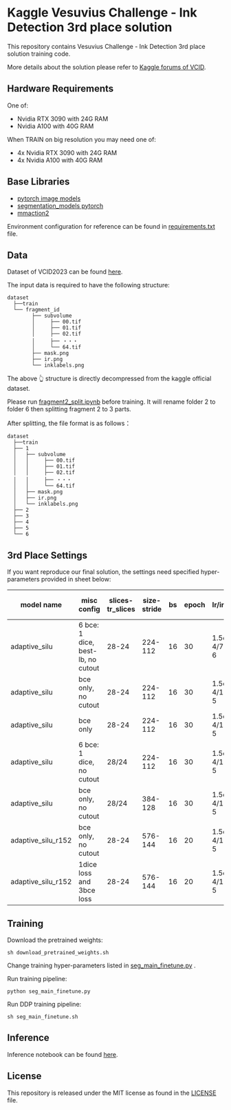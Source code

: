 # Kaggle Vesuvius Challenge - Ink Detection 3rd place solution

This repository contains Vesuvius Challenge - Ink Detection 3rd place solution training code.

More details about the solution please refer to [Kaggle forums of VCID](https://www.kaggle.com/competitions/vesuvius-challenge-ink-detection/discussion/417536).

## Hardware Requirements

One of:

* Nvidia RTX 3090 with 24G RAM
* Nvidia A100 with 40G RAM

When TRAIN on big resolution you may need one of:

* 4x Nvidia RTX 3090 with 24G RAM
* 4x Nvidia A100 with 40G RAM

## Base Libraries

- [pytorch image models](https://github.com/huggingface/pytorch-image-models)
- [segmentation_models pytorch](https://github.com/qubvel/segmentation_models.pytorch)
- [mmaction2](https://github.com/open-mmlab/mmaction2)

Environment configuration for reference can be found in [requirements.txt](https://github.com/traptinblur/VCID_2023_3rd_place_code/blob/main/requirements.txt) file.

## Data

Dataset of VCID2023 can be found [here](https://www.kaggle.com/competitions/vesuvius-challenge-ink-detection/data).

The input data is required to have the following structure:

```
dataset
  ├──train
  └── fragment_id
        ├── subvolume
        │     ├── 00.tif
        │     ├── 01.tif
        │     ├── 02.tif
        │     ├── ・・・
        │     └── 64.tif
        ├── mask.png
        ├── ir.png
        └── inklabels.png
```

The above 👆 structure is  directly decompressed from the kaggle official dataset.

Please run [fragment2_split.ipynb](https://github.com/traptinblur/VCID_2023_3rd_place_code/blob/main/fragment2_split.ipynb) before training. It will rename folder 2 to folder 6 then splitting fragment 2 to 3 parts.

After splitting, the file format is as follows：

```
dataset
  ├──train
  ├── 1
  │   ├── subvolume
  │   │     ├── 00.tif
  │   │     ├── 01.tif
  │   │     ├── 02.tif
  │   │     ├── ・・・
  │   │     └── 64.tif
  │   ├── mask.png
  │   ├── ir.png
  │   └── inklabels.png
  ├── 2
  ├── 3
  ├── 4
  ├── 5
  └── 6
```

## 3rd Place Settings

If you want reproduce our final solution, the settings need specified hyper-parameters provided in sheet below:

| model name         | misc config                       | slices-tr_slices | size-stride | bs   | epoch | lr/init_lr    | norm | mixup-switch2cutmix | ema    | fold1 score(ema_cv-cv/ema_lb-lb) | fold2 score(ema_cv-cv/ema_lb-lb) | fold3 score(ema_cv-cv/ema_lb-lb) | fold4 score(ema_cv-cv/ema_lb-lb) | fold5 score(ema_cv-cv/ema_lb-lb) |
| ------------------ | --------------------------------- | ---------------- | ----------- | ---- | ----- | ------------- | ---- | ------------------- | ------ | -------------------------------- | -------------------------------- | -------------------------------- | -------------------------------- | -------------------------------- |
| adaptive_silu      | 6 bce: 1 dice, best-lb, no cutout | 28-24            | 224-112     | 16   | 30    | 1.5e-4/7.5e-6 | TRUE | 0.6-0.84            | 0.997  | 0.6168-0.6404/?-0.71             |                                  |                                  |                                  |                                  |
| adaptive_silu      | bce only, no cutout               | 28-24            | 224-112     | 16   | 30    | 1.5e-4/1.5e-5 | TRUE | 0.6-0.84            | 0.9998 |                                  | 0.7018-0.6918/0.75(tta:0.76)     | 0.6979-0.6726/0.68               |                                  |                                  |
| adaptive_silu      | bce only                          | 28-24            | 224-112     | 16   | 30    | 1.5e-4/1.5e-5 | TRUE | 0.1-0.              | 0.997  |                                  |                                  |                                  | 0.7399-0.7418/0.72               |                                  |
| adaptive_silu      | 6 bce: 1 dice, no cutout          | 28/24            | 224-112     | 16   | 30    | 1.5e-4/1.5e-5 | TRUE | 0.6-0.84            | 0.9998 |                                  |                                  |                                  |                                  | 0.7404-0.7440/0.71(tta:0.74)     |
| adaptive_silu      | bce only, no cutout               | 28/24            | 384-128     | 16   | 30    | 1.5e-4/1.5e-5 | TRUE | 0.6-0.84            | 0.997  | 0.6106-0.6177/                   | 0.7110-0.7016/                   | 0.6852-0.7036/                   | 0.6833-0.7212/                   | 0.7303-0.7321/                   |
| adaptive_silu_r152 | bce only, no cutout               | 28-24            | 576-144     | 16   | 20    | 1.5e-4/1.5e-5 | TRUE | 0.6-0.84            | 0.999  |                                  | 0.7279-0.7159/                   | 0.6907-0.6605/                   |                                  | 0.7714-0.7476/                   |
| adaptive_silu_r152 | 1dice loss and 3bce loss          | 28-24            | 576-144     | 16   | 20    | 1.5e-4/1.5e-5 | TRUE | 0.4-0.5             | 0.9994 | 0.6392-0.6511/                   |                                  |                                  | 0.7670-0.7452/                   |                                  |

## Training

Download the pretrained weights:

```shell
sh download_pretrained_weights.sh
```

Change training hyper-parameters listed in [seg_main_finetune.py](https://github.com/traptinblur/VCID_2023_3rd_place_code/blob/main/seg_main_finetune.py) .

Run training pipeline:

```shell
python seg_main_finetune.py
```

Run DDP training pipeline:

```shell
sh seg_main_finetune.sh
```

## Inference

Inference notebook can be found [here](https://www.kaggle.com/code/traptinblur/3rd-place-ensemble-576-8-384-6-224-8/notebook?scriptVersionId=135421024).

## License

This repository is released under the MIT license as found in the [LICENSE](https://github.com/traptinblur/VCID_2023_3rd_place_code/blob/main/LICENSE) file.

